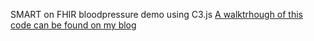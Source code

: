  SMART on FHIR bloodpressure demo using C3.js
<a href="http://www.rajvansia.com/bp-smart-fhir.html" target="_blank"> A walktrhough of this code can be found on my blog</a>


